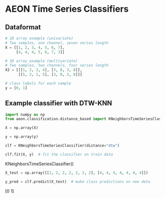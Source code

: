 # AEON Time Series Classifiers

## Dataformat

```python
# 2D array example (univariate)
# Two samples, one channel, seven series length
X = [[1, 2, 3, 4, 5, 6, 7],  
     [4, 4, 4, 5, 6, 7, 3]]

# 3D array example (multivariate)
# Two samples, two channels, four series length
X2 = [[[1, 2, 3, 4], [3, 8, 3, 8]],  
      [[5, 2, 1, 5], [3, 8, 3, 8]]]  

# class labels for each sample
y = [0, 1] 
```

## Example classifier with DTW-KNN

```python
import numpy as np
from aeon.classification.distance_based import KNeighborsTimeSeriesClassifier

X = np.array(X)

y = np.array(y)

clf = KNeighborsTimeSeriesClassifier(distance="dtw")

clf.fit(X, y)  # fit the classifier on train data
```

KNeighborsTimeSeriesClassifier()

```python
X_test = np.array([[2, 2, 2, 2, 2, 2, 2], [4, 4, 4, 4, 4, 4, 4]])

y_pred = clf.predict(X_test)  # make class predictions on new data
```

[0 1]
